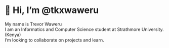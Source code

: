 
# 👋 Hi, I’m @tkxwaweru 

My name is Trevor Waweru <br/>
I am an Informatics and Computer Science student at Strathmore University. (Kenya) <br/>
I’m looking to collaborate on projects and learn.

